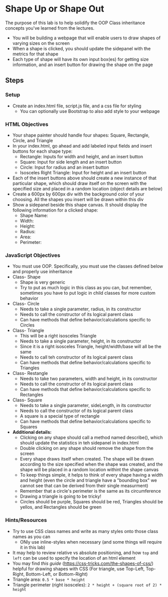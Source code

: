 # Shape Up or Shape Out

The purpose of this lab is to help solidify the OOP Class inheritance concepts you've learned from the lectures.
* You will be building a webpage that will enable users to draw shapes of varying sizes on the screen
* When a shape is clicked, you should update the sidepanel with the metrics for that shape
* Each type of shape will have its own input box(es) for getting size information, and an insert button for drawing the shape on the page

## Steps

### Setup

* Create an index.html file, script.js file, and a css file for styling
    * You can optionally use Bootstrap to also add style to your webpage

### HTML Objectives

* Your shape painter should handle four shapes: Square, Rectangle, Circle, and Triangle
* In your index.html, go ahead and add labeled input fields and insert buttons for each shape type:
    * Rectangle: Inputs for width and height, and an insert button
    * Square: Input for side length and an insert button
    * Circle: Input for radius and an insert button
    * Isosceles Right Triangle: Input for height and an insert button
* Each of the insert buttons above should create a new instance of that particular shape, which should draw itself on the screen with the specified size and placed in a random location (object details are below)
* Create a 600px by 600px div with the background color of your choosing. All the shapes you insert will be drawn within this div
* Show a sidepanel beside this shape canvas. It should display the following information for a clicked shape:
    * Shape Name:
    * Width:
    * Height:
    * Radius:
    * Area:
    * Perimeter:

### JavaScript Objectives

* You must use OOP. Specifically, you must use the classes defined below and properly use inheritance
* Class- Shape
    * Shape is very generic
    * Try to put as much logic in this class as you can, but remember, sometimes you have to put logic in child classes for more custom behavior
* Class- Circle
    * Needs to take a single parameter, radius, in its constructor
    * Needs to call the constructor of its logical parent class
    * Can have methods that define behavior/calculations specific to Circles
* Class- Triangle
    * This will be a right isosceles Triangle
    * Needs to take a single parameter, height, in its constructor
    * Since it is a right isosceles Triangle, height/width/base will all be the same
    * Needs to call teh constructor of its logical parent class
    * Can have methods that define behavior/calculations specific to Triangles
* Class- Restangle
    * Needs to take two parameters, width and height, in its constructor
    * Needs to call the constructor of its logical parent class
    * Can have methods that define behavior/calculations specific to Rectangles
* Class- Square
    * Needs to take a single parameter, sideLength, in its constructor
    * Needs to call the constructor of its logical parent class
    * A square is a special type of rectangle
    * Can have methods that define behavior/calculations specific to Squares
* **Additional details:**
    * Clicking on any shape should call a method named describe(), which should update the statistics in teh sidepanel in index.html
    * Double clicking on any shape should remove the shape from the screen
    * Every shape draws itself when created. The shape will be drawn according to the size specified when the shape was created, and the shape will be placed in a random location withint the shape canvas
    * To keep things simple, it helps to think of every shape having a width and height (even the circle and triangle have a "bounding box" we cannot see that can be derived from their single measurment)
    * Remember that a circle's perimeter is the same as its circumference
    * Drawing a triangle is going to be tricky!
    * Circles should be purple, Squares should be red, Triangles should be yellos, and Rectangles should be green

### Hints/Resources

* Try to use CSS class names and write as many styles onto those class names as you can
    * ONly use inline-styles when necessary (and some things will require it in this lab)
* It may help to review relative vs absolute positioning, and how `top` and `left` can be used to specify the location of an html element
* You may find _this guide_ (https://css-tricks.com/the-shapes-of-css/) helpful for drawing shapes with CSS (For triangle, use Top-Left, Top-Right, Bottom-Left, or Bottom-Right)
* Triangle area: `0.5 * base * height`
* Triangle perimeter (right isosceles): `2 * height + (square root of 2) * height`